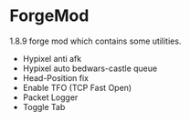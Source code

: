 # ForgeMod

1.8.9 forge mod which contains some utilities.

- Hypixel anti afk
- Hypixel auto bedwars-castle queue
- Head-Position fix
- Enable TFO (TCP Fast Open)
- Packet Logger
- Toggle Tab 
